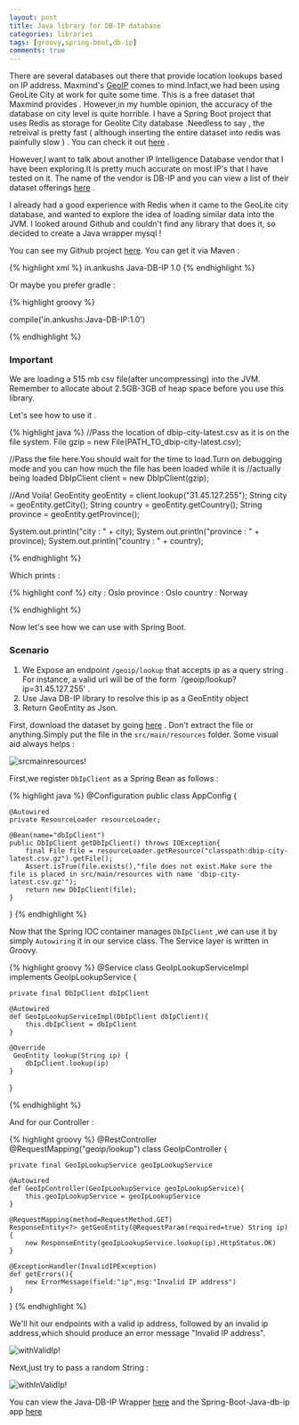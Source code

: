 ```yaml
---
layout: post
title: Java library for DB-IP database
categories: libraries
tags: [groovy,spring-boot,db-ip]
comments: true
---
```

There are several databases out there that provide location lookups based on IP address. Maxmind's [GeoIP](https://www.maxmind.com/en/locate-my-ip-address)
comes to mind.Infact,we had been using GeoLite City	 at work for quite some time. This is a free dataset that Maxmind provides . However,in my humble opinion, the accuracy of the database on city level is quite horrible. I have a Spring Boot project that uses Redis as storage for Geolite City database .Needless to say , the retreival is pretty fast ( although inserting the entire dataset into redis was painfully slow ) . You can check it out [here](https://github.com/ankushs92/Spring-Boot-GeoIP-Redis) .

However,I want to talk about another IP Intelligence Database vendor that I have been exploring.It is pretty much accurate on most IP's that I have tested on it. The name of the vendor is DB-IP and you can view a list of their dataset offerings [here](https://db-ip.com/db/) .

I already had a good experience with Redis when it came to the GeoLite city database, and wanted to explore the idea of loading similar data into the JVM.
I looked around Github and couldn't find any library that does it, so decided to create a Java wrapper mysql !

You can see my Github project [here](https://github.com/ankushs92/Java-DB-IP). You can get it via Maven :

{% highlight xml %}
<dependency>
      <groupId>in.ankushs</groupId>
      <artifactId>Java-DB-IP</artifactId>
      <version>1.0</version> 
</dependency>
{% endhighlight %}

Or maybe you prefer gradle :

{% highlight groovy %}

compile('in.ankushs:Java-DB-IP:1.0')

{% endhighlight %}

### Important 
We are loading a 515 mb csv file(after uncompressing) into the JVM. Remember to allocate about 2.5GB-3GB of heap space before you use this library.

Let's see how to use it .

{% highlight java %}
//Pass the location of dbip-city-latest.csv as it is on the file system.
File gzip = new File(PATH_TO_dbip-city-latest.csv);

//Pass the file here.You should wait for the time to load.Turn on debugging mode and you can how much the file has been loaded while it is 
//actually being loaded
DbIpClient client = new DbIpClient(gzip);

//And Voila!
GeoEntity geoEntity = client.lookup("31.45.127.255");
String city = geoEntity.getCity();
String country = geoEntity.getCountry();
String province = geoEntity.getProvince();

System.out.println("city : " + city);
System.out.println("province : " + province);
System.out.println("country : " + country);

{% endhighlight %}

Which prints :

{% highlight conf %}
city : Oslo
province : Oslo
country : Norway

{% endhighlight %}

Now let's see how we can use with Spring Boot.

### Scenario

1. We Expose an endpoint `/geoip/lookup` that accepts ip as a query string . For instance, a valid url will be of the form `/geoip/lookup?ip=31.45.127.255' .
2. Use Java DB-IP library to resolve this ip as a GeoEntity object
3. Return GeoEntity as Json.

First, download the dataset by going [here](https://db-ip.com/db/download/city) . Don't extract the file or anything.Simply put the file in the
`src/main/resources` folder. Some visual aid always helps :

![srcmainresources!](https://cloud.githubusercontent.com/assets/7692552/15226429/4816e034-18a0-11e6-8f2c-339d82c2f46d.png "srcmainresources")


First,we register `DbIpClient` as a Spring Bean as follows :

{% highlight java %}
@Configuration
public class AppConfig {
	
	@Autowired
	private ResourceLoader resourceLoader;
	
	@Bean(name="dbIpClient")
	public DbIpClient getDbIpClient() throws IOException{
		final File file = resourceLoader.getResource("classpath:dbip-city-latest.csv.gz").getFile();
		Assert.isTrue(file.exists(),"file does not exist.Make sure the file is placed in src/main/resources with name 'dbip-city-latest.csv.gz'");
		return new DbIpClient(file);
	}
	
}
{% endhighlight %} 

Now that the Spring IOC container manages `DbIpClient` ,we can use it by simply `Autowiring` it in our service class.
The Service layer is written in Groovy.

{% highlight groovy %}
@Service
class GeoIpLookupServiceImpl implements GeoIpLookupService {
	
	private final DbIpClient dbIpClient
	
	@Autowired
	def GeoIpLookupServiceImpl(DbIpClient dbIpClient){
		this.dbIpClient = dbIpClient
	}
	
	@Override
	 GeoEntity lookup(String ip) {
		dbIpClient.lookup(ip)
	}
}

{% endhighlight %}

And for our Controller :

{% highlight groovy %}
@RestController
@RequestMapping("geoip/lookup")
class GeoIpController {

	private final GeoIpLookupService geoIpLookupService
	
	@Autowired
	def GeoIpController(GeoIpLookupService geoIpLookupService){
		this.geoIpLookupService = geoIpLookupService
	}

	@RequestMapping(method=RequestMethod.GET)
	ResponseEntity<?> getGeoEntity(@RequestParam(required=true) String ip){
		new ResponseEntity(geoIpLookupService.lookup(ip),HttpStatus.OK)
	}
	
	@ExceptionHandler(InvalidIPException)
	def getErrors(){
		new ErrorMessage(field:"ip",msg:"Invalid IP address")
	}
}
{% endhighlight %}


We'll hit our endpoints with a valid ip address, followed by an invalid ip address,which should produce an error message "Invalid IP address".

![withValidIp!](https://cloud.githubusercontent.com/assets/7692552/15226886/544e4764-18a2-11e6-9b1c-3dfb0699d55b.png "withValidIp")

Next,just try to pass a random String : 

![withInValidIp!](https://cloud.githubusercontent.com/assets/7692552/15226887/556a9706-18a2-11e6-9828-89b79109a27c.png "withInValidIp")

You can view the Java-DB-IP Wrapper [here](https://github.com/ankushs92/Java-DB-IP) and the Spring-Boot-Java-db-ip app [here](https://github.com/ankushs92/Spring-Boot-DB-IP)

